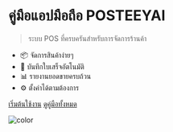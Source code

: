 # คู่มือแอปมือถือ POSTEEYAI

> ระบบ POS ที่ครบครันสำหรับการจัดการร้านค้า

- 📦 จัดการสินค้าง่ายๆ
- 📄 บันทึกใบเสร็จอัตโนมัติ
- 📊 รายงานยอดขายครบถ้วน
- ⚙️ ตั้งค่าได้ตามต้องการ

[เริ่มต้นใช้งาน](#/posteeyai/getting-started)
[ดูคู่มือทั้งหมด](#/posteeyai/README)

![color](#667eea)
